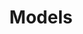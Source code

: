 ---
title: 'Models'
#layout: 'modellayout'
#date: "2018-02-10T11:52:18+07:00"
heroBackground: images/models.jpg
heroHeading: Modelling frameworks
heroSubHeading: In partnership with international policy centres, academics, and local experts, we provide a wide range of frontier economic evaluation frameworks.
#title: Economic modelling frameworks
---